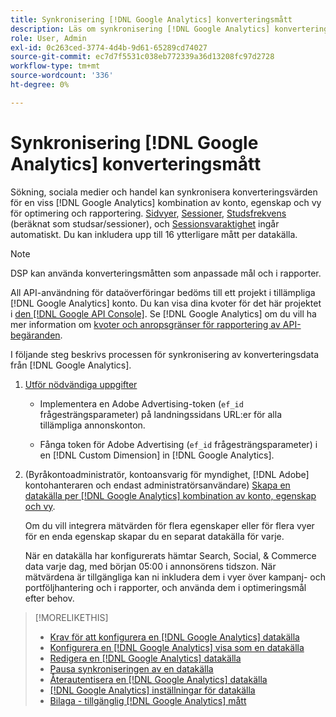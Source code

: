 ```yaml
---
title: Synkronisering [!DNL Google Analytics] konverteringsmått
description: Läs om synkronisering [!DNL Google Analytics] konverteringsstatistik för optimering och rapportering.
role: User, Admin
exl-id: 0c263ced-3774-4d4b-9d61-65289cd74027
source-git-commit: ec7d7f5531c038eb772339a36d13208fc97d2728
workflow-type: tm+mt
source-wordcount: '336'
ht-degree: 0%

---
```


# Synkronisering [!DNL Google Analytics] konverteringsmått

Sökning, sociala medier och handel kan synkronisera konverteringsvärden för en viss [!DNL Google Analytics] kombination av konto, egenskap och vy för optimering och rapportering. [Sidvyer](https://ga-dev-tools.google/dimensions-metrics-explorer/#view=detail&amp;group=page_tracking&amp;jump=ga_pageviews), [Sessioner](https://ga-dev-tools.google/dimensions-metrics-explorer/#view=detail&amp;group=session&amp;jump=ga_sessions), [Studsfrekvens](https://ga-dev-tools.google/dimensions-metrics-explorer/#view=detail&amp;group=session&amp;jump=ga_bouncerate) (beräknat som studsar/sessioner), och [Sessionsvaraktighet](https://ga-dev-tools.google/dimensions-metrics-explorer/#view=detail&amp;group=session&amp;jump=ga_sessionduration) ingår automatiskt. Du kan inkludera upp till 16 ytterligare mått per datakälla.

>[!NOTE]
>
>DSP kan använda konverteringsmåtten som anpassade mål och i rapporter.

All API-användning för dataöverföringar bedöms till ett projekt i tillämpliga [!DNL Google Analytics] konto. Du kan visa dina kvoter för det här projektet i [den [!DNL Google API Console]](https://console.developers.google.com/apis/api/analytics-json.googleapis.com/quotas). Se [!DNL Google Analytics] om du vill ha mer information om [kvoter och anropsgränser för rapportering av API-begäranden](https://developers.google.com/analytics/devguides/reporting/core/v4/limits-quotas).

I följande steg beskrivs processen för synkronisering av konverteringsdata från [!DNL Google Analytics].

1. [Utför nödvändiga uppgifter](data-source-prerequisites.md)

   * Implementera en Adobe Advertising-token (`ef_id` frågesträngsparameter) på landningssidans URL:er för alla tillämpliga annonskonton.

   * Fånga token för Adobe Advertising (`ef_id` frågesträngsparameter) i en [!DNL Custom Dimension] in [!DNL Google Analytics].

1. (Byråkontoadministratör, kontoansvarig för myndighet, [!DNL Adobe] kontohanteraren och endast administratörsanvändare) [Skapa en datakälla per [!DNL Google Analytics] kombination av konto, egenskap och vy](data-source-configure.md).

   Om du vill integrera mätvärden för flera egenskaper eller för flera vyer för en enda egenskap skapar du en separat datakälla för varje.

   När en datakälla har konfigurerats hämtar Search, Social, &amp; Commerce data varje dag, med början 05:00 i annonsörens tidszon. När mätvärdena är tillgängliga kan ni inkludera dem i vyer över kampanj- och portföljhantering och i rapporter, och använda dem i optimeringsmål efter behov.

>[!MORELIKETHIS]
>
>* [Krav för att konfigurera en [!DNL Google Analytics] datakälla](data-source-prerequisites.md)
>* [Konfigurera en [!DNL Google Analytics] visa som en datakälla](data-source-configure.md)
>* [Redigera en [!DNL Google Analytics] datakälla](data-source-edit.md)
>* [Pausa synkroniseringen av en datakälla](data-source-pause.md)
>* [Återautentisera en [!DNL Google Analytics] datakälla](data-source-reauthenticate.md)
>* [[!DNL Google Analytics] inställningar för datakälla](data-source-settings.md)
>* [Bilaga - tillgänglig [!DNL Google Analytics] mått](data-source-ga-metrics.md)
